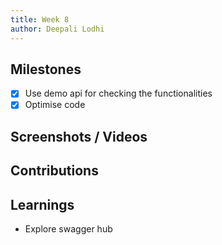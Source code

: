 ```yaml
---
title: Week 8
author: Deepali Lodhi
---
```


## Milestones
- [x] Use demo api for checking the functionalities
- [x] Optimise code

## Screenshots / Videos 

## Contributions

## Learnings
- Explore swagger hub